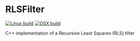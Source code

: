 # RLSFilter

[![Linux build](https://github.com/dadep88/RLSFilter/actions/workflows/workflow-build.yml/badge.svg?branch=main&event=push)](https://github.com/dadep88/RLSFilter/actions/workflows/workflow-build.yml)
[![OSX build](https://github.com/dadep88/RLSFilter/actions/workflows/workflow-build.yml/badge.svg?branch=main&event=push)](https://github.com/dadep88/RLSFilter/actions/workflows/workflow-build.yml)

C++ implementation of a Recursive Least Squares (RLS) filter
